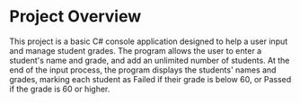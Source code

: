 # Project Overview

This project is a basic C# console application designed to help a user input and manage student grades. The program allows the user to enter a student's name and grade, and add an unlimited number of students. At the end of the input process, the program displays the students' names and grades, marking each student as Failed if their grade is below 60, or Passed if the grade is 60 or higher.
